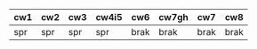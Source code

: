 | cw1 | cw2 | cw3 | cw4i5 | cw6  | cw7gh | cw7  | cw8  |
|-----|-----|-----|-------|------|-------|------|------|
| spr | spr | spr | spr   | brak | brak  | brak | brak |
